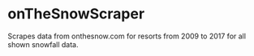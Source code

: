 # onTheSnowScraper
Scrapes data from onthesnow.com for resorts from 2009 to 2017 for all shown snowfall data.
